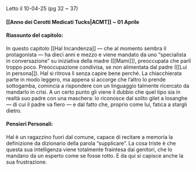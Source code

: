 Letto il 10-04-25 (pg 32 ~ 37)
#### [[Anno dei Cerotti Medicati Tucks|ACMT]] ~ 01 Aprile

#### Riassunto del capitolo:
In questo capitolo [[Hal Incandenza]] — che al momento sembra il protagonista — ha dieci anni e mezzo e viene mandato da uno “specialista in conversazione” su iniziativa della madre ([[Mami]]), preoccupata che parli troppo poco. Preoccupazione condivisa, se non alimentata dal padre ([[Lui in persona]]).
Hal si ritrova lì senza capire bene perché. La chiacchierata parte in modo leggero, ma appena si accorge che l’altro lo prende sottogamba, comincia a rispondere con un linguaggio talmente ricercato da mandarlo in crisi. A un certo punto gli viene il dubbio che quel tipo sia in realtà suo padre con una maschera: lo riconosce dal solito gilet a losanghe — di cui il padre va fiero — e dal fatto che, proprio come lui, fatica a stargli dietro.

#### Pensieri Personali:
Hal è un ragazzino fuori dal comune, capace di recitare a memoria la definizione da dizionario della parola “supplicare”. La cosa triste è che questa sua intelligenza viene totalmente fraintesa dai genitori, che lo mandano da un esperto come se fosse rotto. E da qui si capisce anche la sua frustrazione.